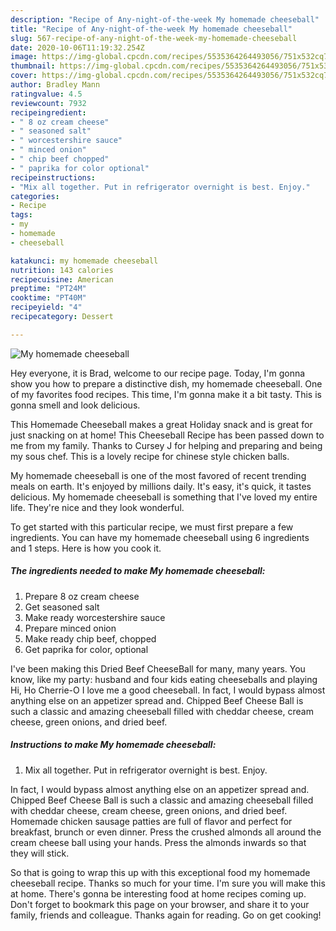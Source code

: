 ```yaml
---
description: "Recipe of Any-night-of-the-week My homemade cheeseball"
title: "Recipe of Any-night-of-the-week My homemade cheeseball"
slug: 567-recipe-of-any-night-of-the-week-my-homemade-cheeseball
date: 2020-10-06T11:19:32.254Z
image: https://img-global.cpcdn.com/recipes/5535364264493056/751x532cq70/my-homemade-cheeseball-recipe-main-photo.jpg
thumbnail: https://img-global.cpcdn.com/recipes/5535364264493056/751x532cq70/my-homemade-cheeseball-recipe-main-photo.jpg
cover: https://img-global.cpcdn.com/recipes/5535364264493056/751x532cq70/my-homemade-cheeseball-recipe-main-photo.jpg
author: Bradley Mann
ratingvalue: 4.5
reviewcount: 7932
recipeingredient:
- " 8 oz cream cheese"
- " seasoned salt"
- " worcestershire sauce"
- " minced onion"
- " chip beef chopped"
- " paprika for color optional"
recipeinstructions:
- "Mix all together. Put in refrigerator overnight is best. Enjoy."
categories:
- Recipe
tags:
- my
- homemade
- cheeseball

katakunci: my homemade cheeseball 
nutrition: 143 calories
recipecuisine: American
preptime: "PT24M"
cooktime: "PT40M"
recipeyield: "4"
recipecategory: Dessert

---
```



![My homemade cheeseball](https://img-global.cpcdn.com/recipes/5535364264493056/751x532cq70/my-homemade-cheeseball-recipe-main-photo.jpg)

Hey everyone, it is Brad, welcome to our recipe page. Today, I'm gonna show you how to prepare a distinctive dish, my homemade cheeseball. One of my favorites food recipes. This time, I'm gonna make it a bit tasty. This is gonna smell and look delicious.

This Homemade Cheeseball makes a great Holiday snack and is great for just snacking on at home! This Cheeseball Recipe has been passed down to me from my family. Thanks to Cursey J for helping and preparing and being my sous chef. This is a lovely recipe for chinese style chicken balls.

My homemade cheeseball is one of the most favored of recent trending meals on earth. It's enjoyed by millions daily. It's easy, it's quick, it tastes delicious. My homemade cheeseball is something that I've loved my entire life. They're nice and they look wonderful.


To get started with this particular recipe, we must first prepare a few ingredients. You can have my homemade cheeseball using 6 ingredients and 1 steps. Here is how you cook it.

<!--inarticleads1-->

##### The ingredients needed to make My homemade cheeseball:

1. Prepare  8 oz cream cheese
1. Get  seasoned salt
1. Make ready  worcestershire sauce
1. Prepare  minced onion
1. Make ready  chip beef, chopped
1. Get  paprika for color, optional


I&#39;ve been making this Dried Beef CheeseBall for many, many years. You know, like my party: husband and four kids eating cheeseballs and playing Hi, Ho Cherrie-O I love me a good cheeseball. In fact, I would bypass almost anything else on an appetizer spread and. Chipped Beef Cheese Ball is such a classic and amazing cheeseball filled with cheddar cheese, cream cheese, green onions, and dried beef. 

<!--inarticleads2-->

##### Instructions to make My homemade cheeseball:

1. Mix all together. Put in refrigerator overnight is best. Enjoy.


In fact, I would bypass almost anything else on an appetizer spread and. Chipped Beef Cheese Ball is such a classic and amazing cheeseball filled with cheddar cheese, cream cheese, green onions, and dried beef. Homemade chicken sausage patties are full of flavor and perfect for breakfast, brunch or even dinner. Press the crushed almonds all around the cream cheese ball using your hands. Press the almonds inwards so that they will stick. 

So that is going to wrap this up with this exceptional food my homemade cheeseball recipe. Thanks so much for your time. I'm sure you will make this at home. There's gonna be interesting food at home recipes coming up. Don't forget to bookmark this page on your browser, and share it to your family, friends and colleague. Thanks again for reading. Go on get cooking!
